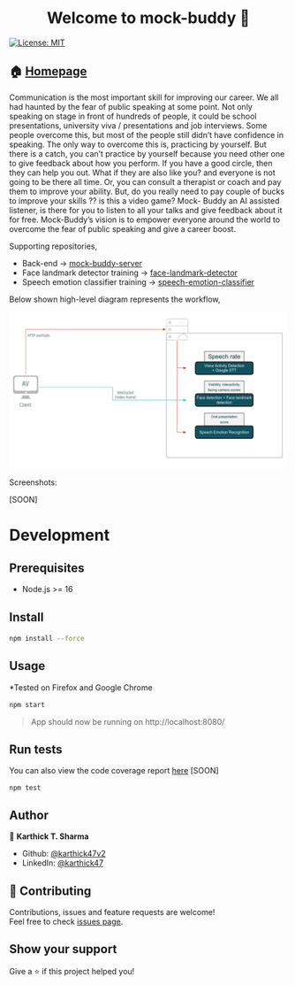 <h1 align="center">Welcome to mock-buddy 👋</h1>
<p>
  <a href="#" target="_blank">
    <img alt="License: MIT" src="https://img.shields.io/badge/License-MIT license-yellow.svg" />
  </a>
</p>

## 🏠 [Homepage](https://Karthick47v2.github.io/mock-buddy)

Communication is the most important skill for improving our career. We all had haunted by the fear of public speaking at some point. Not only speaking on stage in front of hundreds of people, it could be school presentations, university viva / presentations and job interviews. Some people overcome this, but most of the people still didn’t have confidence in speaking. The only way to overcome this is, practicing by yourself. But there is a catch, you can’t practice by yourself because you need other one to give feedback about how you perform. If you have a good circle, then they can help you out. What if they are also like you? and everyone is not going to be there all time. Or, you can consult a therapist or coach and pay them to improve your ability. But, do you really need to pay couple of bucks to improve your skills ?? is this a video game? Mock- Buddy an AI assisted listener, is there for you to listen to all your talks and give feedback about it for free. Mock-Buddy’s vision is to empower everyone around the world to overcome the fear of public speaking and give a career boost.

Supporting repositories,

- Back-end -> [mock-buddy-server](https://github.com/Karthick47v2/mock-buddy-server)
- Face landmark detector training -> [face-landmark-detector](https://github.com/Karthick47v2/face-landmark-detector)
- Speech emotion classifier training -> [speech-emotion-classifier](https://github.com/Karthick47v2/speech-emotion-classifier)

Below shown high-level diagram represents the workflow,

<img src="img/hld.png" alt="HLD" style="width: 900px"/>

Screenshots:

[SOON]

# Development

## Prerequisites

- Node.js >= 16

## Install

```sh
npm install --force
```

## Usage

\*Tested on Firefox and Google Chrome

```sh
npm start
```

> App should now be running on http://localhost:8080/

## Run tests

You can also view the code coverage report [here]() [SOON]

```
npm test
```

## Author

👤 **Karthick T. Sharma**

- Github: [@karthick47v2](https://github.com/karthick47v2)
- LinkedIn: [@karthick47](https://linkedin.com/in/karthick47)

## 🤝 Contributing

Contributions, issues and feature requests are welcome!<br />Feel free to check [issues page](https://github.com/Karthick47v2/mock-buddy/issues).

## Show your support

Give a ⭐️ if this project helped you!

